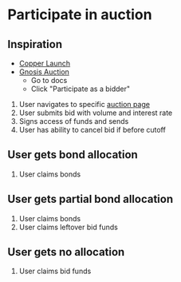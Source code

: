 # Participate in auction

## Inspiration

- [Copper Launch](https://docs.alchemist.wtf/copper/auction-participation-walkthrough)
- [Gnosis Auction](https://gnosis-auction.eth.link/#/start)
  - Go to docs
  - Click "Participate as a bidder"

1. User navigates to specific [auction page](../../pages/auction.md)
2. User submits bid with volume and interest rate
3. Signs access of funds and sends
4. User has ability to cancel bid if before cutoff

## User gets bond allocation

1. User claims bonds

## User gets partial bond allocation

1. User claims bonds
1. User claims leftover bid funds

## User gets no allocation

1. User claims bid funds
